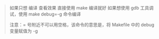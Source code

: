 > 如果只想 编译 查看效果 直接使用 make 编译就好
> 如果想使用 gdb 工具调试，使用 make debug=-g 命令编译
>
> 注意：= 号附近不可以用空格，该命令的意思是，将 Makefile 中的 debug 变量赋值为 -g

